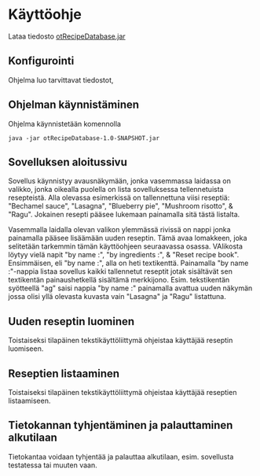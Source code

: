 # Käyttöohje

Lataa tiedosto [otRecipeDatabase.jar](https://github.com/jrhel/ot-harjoitustyo/releases)

## Konfigurointi

Ohjelma luo tarvittavat tiedostot,


## Ohjelman käynnistäminen

Ohjelma käynnistetään komennolla 

```
java -jar otRecipeDatabase-1.0-SNAPSHOT.jar
```

## Sovelluksen aloitussivu

Sovellus käynnistyy avausnäkymään, jonka vasemmassa laidassa on valikko, jonka oikealla puolella on lista sovelluksessa tellennetuista resepteistä. Alla olevassa esimerkissä on tallennettuna viisi reseptiä: "Bechamel sauce", "Lasagna", "Blueberry pie", "Mushroom risotto", & "Ragu". Jokainen resepti pääsee lukemaan painamalla sitä tästä listalta.

Vasemmalla laidalla olevan valikon ylemmässä rivissä on nappi jonka painamalla pääsee lisäämään uuden reseptin. Tämä avaa lomakkeen, joka selitetään tarkemmin tämän käyttöohjeen seuraavassa osassa. VAlikosta löytyy vielä napit "by name :", "by ingredients :", & "Reset recipe book". Ensimmäisen, eli "by name :", alla on heti textikenttä. Painamalla "by name :"-nappia listaa sovellus kaikki tallennetut reseptit jotak sisältävät sen textikentän painaushetkellä sisältämä merkkijono. Esim. tekstikentän syötteellä "ag" saisi nappia "by name :" painamalla avattua uuden näkymän jossa olisi yllä olevasta kuvasta vain "Lasagna" ja "Ragu" listattuna.

## Uuden reseptin luominen

Toistaiseksi tilapäinen tekstikäyttöliittymä ohjeistaa käyttäjää reseptin luomiseen.


## Reseptien listaaminen
Toistaiseksi tilapäinen tekstikäyttöliittymä ohjeistaa käyttäjää reseptien listaamiseen.


## Tietokannan tyhjentäminen ja palauttaminen alkutilaan

Tietokantaa voidaan tyhjentää ja palauttaa alkutilaan, esim. sovellusta testatessa tai muuten vaan. 
